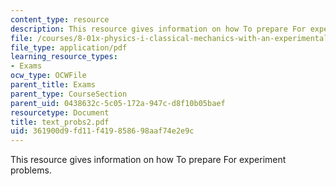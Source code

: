 ```yaml
---
content_type: resource
description: This resource gives information on how To prepare For experiment problems.
file: /courses/8-01x-physics-i-classical-mechanics-with-an-experimental-focus-fall-2002/361900d9fd11f419858698aaf74e2e9c_text_probs2.pdf
file_type: application/pdf
learning_resource_types:
- Exams
ocw_type: OCWFile
parent_title: Exams
parent_type: CourseSection
parent_uid: 0438632c-5c05-172a-947c-d8f10b05baef
resourcetype: Document
title: text_probs2.pdf
uid: 361900d9-fd11-f419-8586-98aaf74e2e9c
---
```

This resource gives information on how To prepare For experiment problems.

